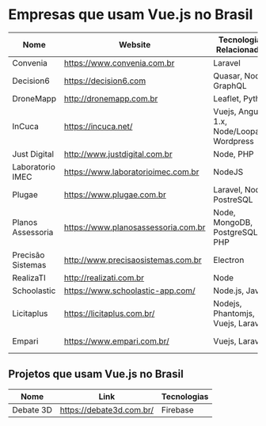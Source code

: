 # Empresas que usam Vue.js no Brasil

Nome | Website | Tecnologias Relacionadas | Cidade
------------ | ------- | ------------ | -------
Convenia | https://www.convenia.com.br | Laravel
Decision6 | https://decision6.com | Quasar, Node, GraphQL | Rio de Janeiro
DroneMapp | http://dronemapp.com.br | Leaflet, Python | Curitiba/PR
InCuca | https://incuca.net/ | Vuejs, Angular 1.x, Node/Loopack, Wordpress
Just Digital | http://www.justdigital.com.br | Node, PHP
Laboratorio IMEC | https://www.laboratorioimec.com.br | NodeJS
Plugae | https://www.plugae.com.br | Laravel, Node, PostreSQL
Planos Assessoria | https://www.planosassessoria.com.br | Node, MongoDB, PostgreSQL, PHP
Precisão Sistemas | http://www.precisaosistemas.com.br | Electron
RealizaTI | http://realizati.com.br | Node
Schoolastic | https://www.schoolastic-app.com/ | Node.js, Java
Licitaplus | https://licitaplus.com.br/ | Nodejs, Phantomjs, Vuejs, Laravel | Maringá-PR
Empari | https://www.empari.com.br/ | Vuejs, Laravel | Maringá-PR

## Projetos que usam Vue.js no Brasil


Nome | Link | Tecnologias
------------ | ------- | ------------
Debate 3D | https://debate3d.com.br/ | Firebase
